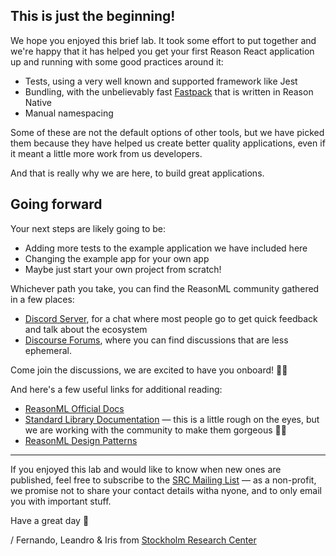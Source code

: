 ## This is just the beginning!

We hope you enjoyed this brief lab. It took some effort to put together and we're happy that it has helped you get your first Reason React application up and running with some good practices around it:

* Tests, using a very well known and supported framework like Jest
* Bundling, with the unbelievably fast [Fastpack](https://fastpack.sh) that is written in Reason Native
* Manual namespacing

Some of these are not the default options of other tools, but we have picked them because they have helped us create better quality applications, even if it meant a little more work from us developers.

And that is really why we are here, to build great applications.

## Going forward

Your next steps are likely going to be:

* Adding more tests to the example application we have included here
* Changing the example app for your own app
* Maybe just start your own project from scratch!

Whichever path you take, you can find the ReasonML community gathered in a few places:

* [Discord Server](https://discord.gg/H237nGE), for a chat where most people go to get quick feedback and talk about the ecosystem
* [Discourse Forums](https://reasonml.chat), where you can find discussions that are less ephemeral.

Come join the discussions, we are excited to have you onboard! 🙌🏼

And here's a few useful links for additional reading:

* [ReasonML Official Docs](https://reasonml.github.io/docs/en/what-and-why)
* [Standard Library Documentation](https://bucklescript.github.io/bucklescript/api/Js.html) — this is a little rough on the eyes, but we are working with the community to make them gorgeous 💅🏼
* [ReasonML Design Patterns](https://github.com/ostera/reason-design-patterns)


----------

If you enjoyed this lab and would like to know when new ones are published, feel free to subscribe to the [SRC Mailing List](http://eepurl.com/gpkI1j) — as a non-profit, we promise not to share your contact details witha nyone, and to only email you with important stuff.

Have a great day 🤩

/ Fernando, Leandro & Iris
from [Stockholm Research Center](https://src.technology)

